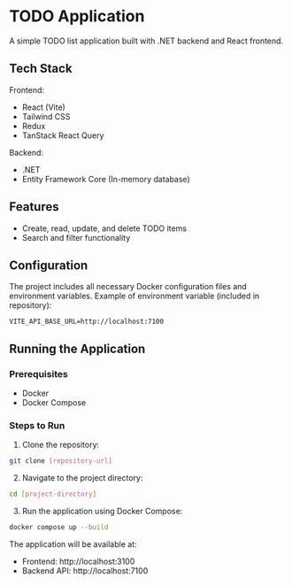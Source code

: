 # TODO Application

A simple TODO list application built with .NET backend and React frontend.

## Tech Stack

Frontend:
- React (Vite)
- Tailwind CSS
- Redux
- TanStack React Query

Backend:
- .NET
- Entity Framework Core (In-memory database)


## Features

- Create, read, update, and delete TODO items
- Search and filter functionality

## Configuration

The project includes all necessary Docker configuration files and environment variables. Example of environment variable (included in repository):

```
VITE_API_BASE_URL=http://localhost:7100
```

## Running the Application

### Prerequisites

- Docker
- Docker Compose

### Steps to Run

1. Clone the repository:
```bash
git clone [repository-url]
```

2. Navigate to the project directory:
```bash
cd [project-directory]
```

3. Run the application using Docker Compose:
```bash
docker compose up --build
```

The application will be available at:
- Frontend: http://localhost:3100
- Backend API: http://localhost:7100
